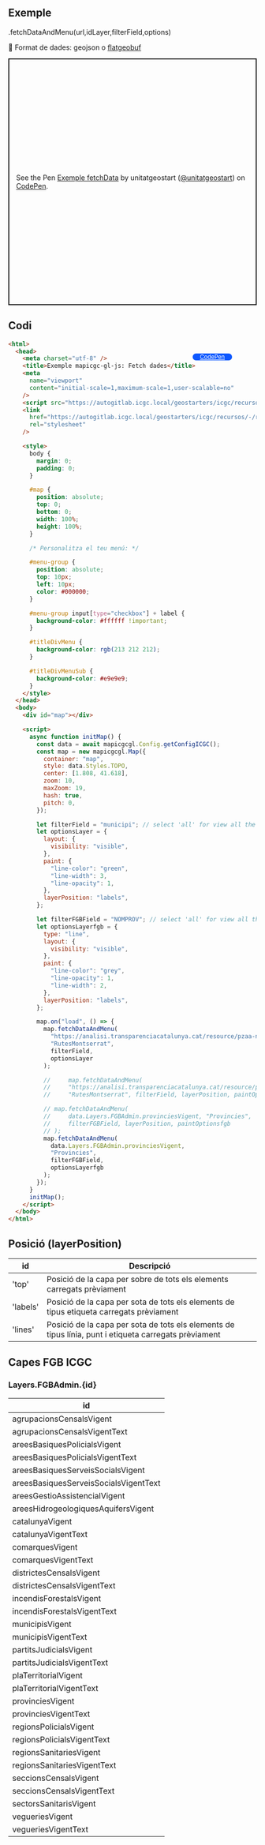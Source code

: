 ## Exemple

.fetchDataAndMenu(url,idLayer,filterField,options)

📌 Format de dades: geojson o <a  target="_blank" href="https://flatgeobuf.org/">flatgeobuf</a>

<p class="codepen" data-height="500" data-theme-id="light" data-slug-hash="bGZvXLX" data-editable="true" data-user="unitatgeostart" style="height: 500px; box-sizing: border-box; display: flex; align-items: center; justify-content: center; border: 2px solid; margin: 1em 0; padding: 1em;">
  <span>See the Pen <a href="https://codepen.io/unitatgeostart/pen/bGZvXLX">
  Exemple fetchData</a> by unitatgeostart (<a href="https://codepen.io/unitatgeostart">@unitatgeostart</a>)
  on <a href="https://codepen.io">CodePen</a>.</span>
</p>
<script async src="https://cpwebassets.codepen.io/assets/embed/ei.js"></script>

<a style="color: white" target="_blank" class=" button btn btn-primary" href="https://codepen.io/unitatgeostart/pen/bGZvXLX">CodePen</a>

<style>
.button{
    position: relative;
    top: 84px;
    z-index: 1;
    /* right: -46px; */
    width: 80px;
    float: right;
    right: 50px;
    background-color: #0d58ff;
    border-radius: 10px;
    text-align: -webkit-center;
    font-size: smaller;
    
  }
    .button:hover{

    background-color: #032879;

  }
  </style>

## Codi

```html
<html>
  <head>
    <meta charset="utf-8" />
    <title>Exemple mapicgc-gl-js: Fetch dades</title>
    <meta
      name="viewport"
      content="initial-scale=1,maximum-scale=1,user-scalable=no"
    />
    <script src="https://autogitlab.icgc.local/geostarters/icgc/recursos/-/raw/master/mapicgc-gl-js/mapicgc-gl.js"></script>
    <link
      href="https://autogitlab.icgc.local/geostarters/icgc/recursos/-/raw/master/mapicgc-gl-js/mapicgc-gl.css"
      rel="stylesheet"
    />

    <style>
      body {
        margin: 0;
        padding: 0;
      }

      #map {
        position: absolute;
        top: 0;
        bottom: 0;
        width: 100%;
        height: 100%;
      }

      /* Personalitza el teu menú: */

      #menu-group {
        position: absolute;
        top: 10px;
        left: 10px;
        color: #000000;
      }

      #menu-group input[type="checkbox"] + label {
        background-color: #ffffff !important;
      }

      #titleDivMenu {
        background-color: rgb(213 212 212);
      }

      #titleDivMenuSub {
        background-color: #e9e9e9;
      }
    </style>
  </head>
  <body>
    <div id="map"></div>

    <script>
      async function initMap() {
        const data = await mapicgcgl.Config.getConfigICGC();
        const map = new mapicgcgl.Map({
          container: "map",
          style: data.Styles.TOPO,
          center: [1.808, 41.618],
          zoom: 10,
          maxZoom: 19,
          hash: true,
          pitch: 0,
        });

        let filterField = "municipi"; // select 'all' for view all the features as a single layer
        let optionsLayer = {
          layout: {
            visibility: "visible",
          },
          paint: {
            "line-color": "green",
            "line-width": 3,
            "line-opacity": 1,
          },
          layerPosition: "labels",
        };

        let filterFGBField = "NOMPROV"; // select 'all' for view all the features as a single layer
        let optionsLayerfgb = {
          type: "line",
          layout: {
            visibility: "visible",
          },
          paint: {
            "line-color": "grey",
            "line-opacity": 1,
            "line-width": 2,
          },
          layerPosition: "labels",
        };

        map.on("load", () => {
          map.fetchDataAndMenu(
            "https://analisi.transparenciacatalunya.cat/resource/pzaa-n72w.geojson",
            "RutesMontserrat",
            filterField,
            optionsLayer
          );

          //     map.fetchDataAndMenu(
          //     "https://analisi.transparenciacatalunya.cat/resource/pzaa-n72w.geojson",
          //     "RutesMontserrat", filterField, layerPosition, paintOptions);

          // map.fetchDataAndMenu(
          //     data.Layers.FGBAdmin.provinciesVigent, "Provincies",
          //     filterFGBField, layerPosition, paintOptionsfgb
          // );
          map.fetchDataAndMenu(
            data.Layers.FGBAdmin.provinciesVigent,
            "Provincies",
            filterFGBField,
            optionsLayerfgb
          );
        });
      }
      initMap();
    </script>
  </body>
</html>
```

## Posició (layerPosition)

| id       | Descripció                                                                                            |
| -------- | ----------------------------------------------------------------------------------------------------- |
| 'top'    | Posició de la capa per sobre de tots els elements carregats prèviament                                |
| 'labels' | Posició de la capa per sota de tots els elements de tipus etiqueta carregats prèviament               |
| 'lines'  | Posició de la capa per sota de tots els elements de tipus línia, punt i etiqueta carregats prèviament |

## Capes FGB ICGC

### Layers.FGBAdmin.{id}

| id                                    |
| ------------------------------------- |
| agrupacionsCensalsVigent              |
| agrupacionsCensalsVigentText          |
| areesBasiquesPolicialsVigent          |
| areesBasiquesPolicialsVigentText      |
| areesBasiquesServeisSocialsVigent     |
| areesBasiquesServeisSocialsVigentText |
| areesGestioAssistencialVigent         |
| areesHidrogeologiquesAquifersVigent   |
| catalunyaVigent                       |
| catalunyaVigentText                   |
| comarquesVigent                       |
| comarquesVigentText                   |
| districtesCensalsVigent               |
| districtesCensalsVigentText           |
| incendisForestalsVigent               |
| incendisForestalsVigentText           |
| municipisVigent                       |
| municipisVigentText                   |
| partitsJudicialsVigent                |
| partitsJudicialsVigentText            |
| plaTerritorialVigent                  |
| plaTerritorialVigentText              |
| provinciesVigent                      |
| provinciesVigentText                  |
| regionsPolicialsVigent                |
| regionsPolicialsVigentText            |
| regionsSanitariesVigent               |
| regionsSanitariesVigentText           |
| seccionsCensalsVigent                 |
| seccionsCensalsVigentText             |
| sectorsSanitarisVigent                |
| vegueriesVigent                       |
| vegueriesVigentText                   |
